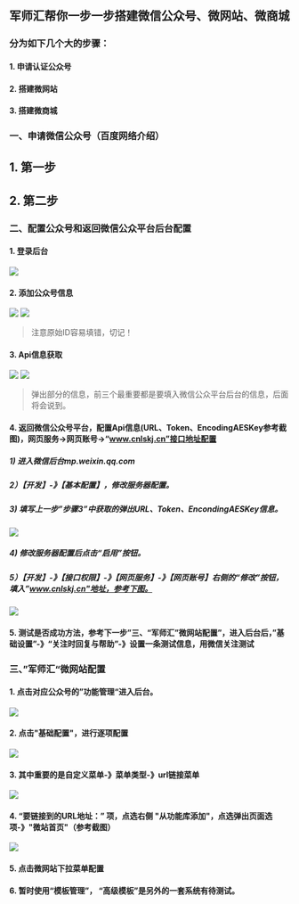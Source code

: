 ## 军师汇帮你一步一步搭建微信公众号、微网站、微商城
### 分为如下几个大的步骤：
#### 1. 申请认证公众号
#### 2. 搭建微网站
#### 3. 搭建微商城

### 一、申请微信公众号（百度网络介绍）
## 1. 第一步
## 2. 第二步

### 二、配置公众号和返回微信公众平台后台配置
#### 1. 登录后台
![](./img/01.jpg)
#### 2. 添加公众号信息
![](./img/02.jpg)
![](./img/03.jpg)
> 注意原始ID容易填错，切记！

#### 3. Api信息获取
![](./img/04.jpg)
![](./img/05.jpg)
> 弹出部分的信息，前三个最重要都是要填入微信公众平台后台的信息，后面将会说到。

#### 4. 返回微信公众号平台，配置Api信息(URL、Token、EncodingAESKey参考截图)，网页服务->网页账号->“www.cnlskj.cn”接口地址配置
##### 1) 进入微信后台mp.weixin.qq.com
##### 2）【开发】-》【基本配置】，修改服务器配置。
##### 3) 填写上一步”步骤3”中获取的弹出URL、Token、EncondingAESKey信息。
![](./img/06.jpg)
##### 4) 修改服务器配置后点击“启用”按钮。
##### 5）【开发】-》【接口权限】-》【网页服务】-》【网页账号】右侧的“修改”按钮，填入”www.cnlskj.cn"地址，参考下图。
![](./img/07.jpg)
#### 5. 测试是否成功方法，参考下一步”三、“军师汇”微网站配置”，进入后台后，”基础设置”-》“关注时回复与帮助”-》设置一条测试信息，用微信关注测试

### 三、”军师汇“微网站配置
#### 1. 点击对应公众号的”功能管理“进入后台。
![](./img/08.jpg)
#### 2. 点击"基础配置"，进行逐项配置
![](./img/09.jpg)
#### 3. 其中重要的是自定义菜单-》菜单类型-》url链接菜单
![](./img/10.jpg)
#### 4. “要链接到的URL地址：” 项，点选右侧 "从功能库添加"，点选弹出页面选项-》"微站首页"（参考截图）
![](./img/11.jpg)
#### 5. 点击微网站下拉菜单配置

#### 6. 暂时使用“模板管理”， “高级模板”是另外的一套系统有待测试。
